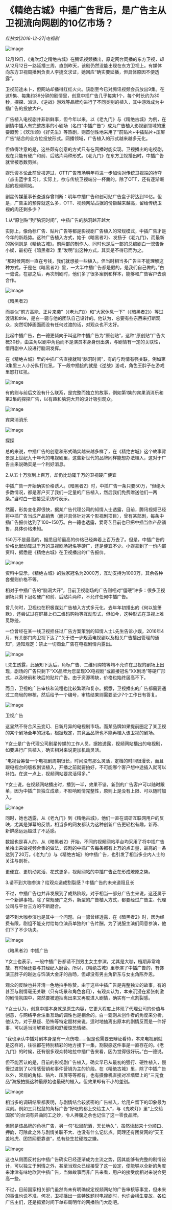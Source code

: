 # 《精绝古城》中插广告背后，是广告主从卫视流向网剧的10亿市场？

*红拂女|2016-12-27|电视剧*

![Image](http://static.ylzbl.com/uploads/ueditor/php/upload/image/20170803/1501752233684271.jpeg)

12月19日，《鬼吹灯之精绝古城》在腾讯视频播出，原定网台同播的东方卫视，却从12月12日一路延播三周，直到昨天，该剧仍然没能出现在东方卫视上。有媒体向东方卫视周播剧负责人李捷文求证，她回应“确实要延播，但具体原因不便透露”。

卫视前途未卜，但网站却播得红红火火。该剧至今已对腾讯视频会员放出9集。在这9集、每集约36分钟的剧情里，创意中插广告几乎每集1个，每个时长约为30秒，探探、派派、《逆战》游戏等品牌均进行了不同类别的植入，其中游戏成为中插广告的投放大户。

广告植入电视剧并非新鲜事，但今年以来，以《老九门》与《精绝古城》为例，在剧情中插入有完整故事的小剧场（名曰“中插广告”）成为广告植入影视剧领域的重要趋势；《欢乐颂》《好先生》等热剧，则首创性地采用了“前贴片+中插贴片+压屏广告”结合的全方位投放形式。网播领域，广告植入的形式越来越多元化。

但值得注意的是，这些颇有创意的方式只有在网播时能实现。卫视播出的电视剧，现在只能有硬广和前、后贴片两种形式。《老九门》在东方卫视播出时，中插广告就曾被悉数剪掉。

娱乐资本论此前曾报道过，OTT广告市场明年将进一步加快对传统卫视端的抢夺（点击蓝字复习），实际上，欲与传统卫视端分一杯羹的，除了OTT，还有逐渐崛起的视频网站。

剧星传媒董事长查道存曾判断：明年中插广告和创可贴广告盘子将达到10亿。但是，广告主的预算就这么多，OTT、视频网站占据的份额越来越高，留给传统卫视的肉还剩多少？

1.从“原创贴”到“脑洞时间”，中插广告的脑洞越开越大

实际上，像角标广告、贴片广告等都是影视剧广告植入的常规模式，中插广告才是今年的新趋势。这种广告植入方式，始于《暗黑者2》、发扬于《老九门》，而最新的案例则是《精绝古城》。前两部的制作人、同时也是后一部的总编剧白一骢告诉小娱，最初在《暗黑者2》里“发明”出这种方式，其实是不得已而为之。

“那时候网剧一直在亏钱，我们就想接一些植入。但当时相当多广告主不能理解这种方式，于是在《暗黑者2》里，一大半中插广告都是假的，是我们自己做的。”白一骢说，在那之后，再次制剧时，他们多了很多案例和样本，能够和广告客户去谈合作。

![Image](http://p3.pstatp.com/large/31dc0004ee899e451f2b)

《暗黑者2》

而类似“前方高能、正片来袭”（《老九门》）和“大家休息一下”（《暗黑者2》）等过渡语和title，是白一骢与他的团队自己设计的。他认为，总要有些东西来打断观众，突然切掉画面而没有任何过渡的话，对观众也不太好。

比起中插广告，白一骢更倾向于叫这种中插广告为“原创贴”，这种“原创贴”广告大概30秒，由主角以剧中角色而不是演员本身身份出演，与剧情有一定的关联性，借用剧中人设进行脑洞发挥。

在《精绝古城》里的中插广告直接就叫“脑洞时间”，有的与剧情有强关联，例如第3集里三人小分队打红犼，下一段中插接的就是《逆战》游戏，角色王胖子在游戏里怒打红犼。

![Image](http://p9.pstatp.com/large/31ee00005038c842ef8e)

有的则与前后文没有什么联系，是完整而独立的故事，例如第1集的宾果消消乐和第2集的探探广告，以有趣和脑洞大开的设计吸引观众。

![Image](http://p3.pstatp.com/large/31e200037431c166d274)

宾果消消乐

![Image](http://p1.pstatp.com/large/31e200037434873d6b2e)

探探

总的来说，中插广告的创意和形式确实越来越多样了，在《精绝古城》这个故事背景是上世纪九十年代的电视剧里，这些新世代的品牌同样能想办法植入，这对于广告主来说确实是一个利好消息。

2.从五十万涨到上百万，却仍比动辄千万的卫视硬广便宜

中插广告一开始确实价格诱人。《暗黑者2》时，中插广告一条只要50万，“但绝大多数情况，都是客户买了我们一定量的广告植入，然后我们免费赠送他们一两条。”当时白一骢接受采访时表示。

然而，形势变化得很快，据某广告代理公司的知情人士透露，目前，腾讯视频已经将中插广告当成产品销售（而非具体针对某个影视剧项目），曾有某部剧，每条中插广告报价达到了100~150万。白一骢也透露，爱奇艺目前也已把中插当作产品销售，具体价格未知。

150万不是最高的，据悉目前最高的价格已经奔着上百万去了。但是，中插广告的价格比起动辄过千万的卫视剧场冠名等硬广，还是便宜不少。小娱拿到了一份内部资料，据悉是《精绝古城》在卫视播出的广告报价。

![Image](http://p3.pstatp.com/large/31e200037433f75835d8)

资料中显示，《精绝古城》的独家冠名为2000万，互动支持为1000万，其余各种套餐则价格不等。

相对于中插广告的“脑洞大开”，目前卫视剧场的广告则相对“僵硬”许多：很多卫视剧场只剩下冠名硬广和前、后贴片两种，不允许任何中插广告。

曾几何时，卫视也在积极谋划广告植入方式多元化，去年年初播出的《何以笙箫默》，还尝试过在屏幕上扫二维码购物等互动形式，但如今，这种形式在卫视上难觅踪迹。

一位曾经在某一线卫视担任过广告方案策划的知情人士L先生告诉小娱，2016年4月，有关部门向卫视下达了“关于进一步规范电视剧以及相关广告播出管理的通知”，通知规定：禁止一切商业广告在电视剧情内露出。

![Image](http://p3.pstatp.com/large/31dc0004ee86b9bce5c3)

L先生透露，此通知下达后，角标广告、二维码购物等均不允许在卫视的剧场上出现，剧场的广告只剩下“XX品牌为您呈现XX电视剧”或直接冠名“XX剧场”等硬广形式，以及映前和映后的贴片广告。由于资源稀缺，价格也始终居高不下。

而且，卫视的广告审核和流程也比较繁琐和复杂。据悉，卫视播出的广告都需要通过工商局的审核，然后给予一个编号，审核结果则需要至少7个工作日有答复。

![Image](http://p1.pstatp.com/large/31e00004eaf4f983eda1)

卫视广告

这显然不符合风云变幻、日新月异的电视剧市场。而某品牌如果提前圈定了某卫视的某个剧场全年的冠名，根据规定，其竞品品牌也不能再植入该卫视的剧场。

Y女士是广告代理公司剧星传媒的工作人员，据她透露，视频网站播出的电视剧，如要进行广告植入，确实相对来说更加机动灵活。

“电视台筹备一个电视剧周期很长，时间没有那么灵活，定档的时间很漫长，而且跟电视台的版权剧谈植入，开播之前就要拍好，不可能哪个客户想中途插入就可以补拍。在这一点上，视频网站要灵活得多。”

Y女士说，在视频网站播出时，播到一半，效果不错，新到的广告客户可以随时跟单，因为中插广告独立成章，不影响剧情完整性，原则上是没有上限、可以随时加入。

![Image](http://p3.pstatp.com/large/31e00004eaf2916927f5)

同时，她也透露，从《老九门》到《精绝古城》，他们一直在调研互联网用户的反映，尤其是弹幕的反馈，相当多的网友都认为这种创新广告更轻松有趣，新奇、 新鲜感远远超过了不适感。

数据也是喜人的。从《暗黑者2》开始，不同的视频网站平台均采用了将中插广告单拎出来做视频合集的做法，该剧的中插广告每条都有上万的点击量，最高的一条达到了20万。《老九门》与《精绝古城》的中插广告，也引发了相当多业内人士的关注与剖析。

更便宜、更机动灵活、花式更多，视频网站的中插广告正在形成燎原之势。

3.请不到大咖参演？给观众造成割裂感？中插广告的未来道阻且长

不过，中插广告也并非发展到了成熟阶段。对于相当一部分广告主来说，这还属于一个新鲜事物。除了常规硬广之外，新型的广告植入方式，都要经过广告主、代理公司与平台三方的不断磨合。

请不到大咖参演也是其中一个问题。白一骢曾经透露，在《暗黑者2》时，因为经费有限，剧组不能支付给每位演员单独的广告片酬，为了说服主演们同意参演，他们下了不少功夫。

![Image](http://p3.pstatp.com/large/31e2000374356b23fb2a)

《暗黑者2》中插广告

Y女士也表示，一般中插广告都请不到男主女主参演，尤其是大咖，档期非常难敲，有时候还要与其经纪人磨合。所以，《精绝古城》里参演了中插广告的，有饰演王胖子的赵达与饰演大金牙的岳旸，但却没有男主角靳东与女主角陈乔恩。

观众的反映也并非清一色地拍手称赞。由于这些中插广告是完整独立的故事，有的甚至与剧情毫无关联（只有场景和角色套用），有观众认为，本来沉浸在紧张刺激的剧情氛围中，突然要被迫抽离出来又再度进入剧情，确实有一点割裂感。

Y女士认为，创意中插本身就是原生内容，它更大程度上体现了代理公司的价值与创意，与网络平台注重互动的调性也是相合的。白一骢则从创作者的角度来分析，他认为，对于悬疑、恐怖等特定题材来说，适时地抽离出原本的剧情反而是一件好事，可以适当消解紧张感和舒缓惊恐情绪。

“我也承认中插对剧本身是有一点伤啦……但是也需要去辩证看待，本来电视剧就是这样的，往往都在特别精彩的地方接下一集，割裂感这件事是一直存在的。《老九门》的时候，还有很多观众特地拉中插广告来看，因为觉得很好玩。”白一骢说。

但不能否认的是，目前的影视剧广告植入，确实早已从最初的强行、硬性植入，慢慢过渡到了以情感营销和事件营销为主的阶段。在《精绝古城》里，除了中插广告以外，常规的角标、贴片、压屏等等都有，也有摄像机直接对准墙壁上的“三元食品”海报拍摄这种最原始也最硬的植入。但效果却有不小的差别。

![Image](http://p1.pstatp.com/large/31e600008925af1572b5)

相当多的调研结果都表明，与剧情结合较紧密的广告植入，给用户留下的印象最为深刻。例如三只松鼠的角标广告“好吃的都上交给主人”，与《鬼吹灯》里“上交给国家”的台词有异曲同工之妙，令人捧腹之余也记住了这一零食品牌。

但同是该品牌的角标广告，另一句“松鼠配酒，天长地久”，虽然读起来十分顺口、押韵，可除此之外与剧情关联不大、也没有什么记忆点。同理还有团贷网的“天王盖地虎、团贷网更靠谱”，总有些生拉硬拽之嫌。

![Image](http://p3.pstatp.com/large/31e00004eaf3ae906f9a)

这也从侧面反衬出中插广告确实已经逐渐成为主流之势，因其能够有完整的剧情设计，可以独立于剧情之外，甚至当观众已经接受了这一设定，便能够以全新的角度来津津有味地欣赏中插广告，当做故事而非广告来看，用户的接受度相对来说会更高一些。

不过，目前国家相关部门虽然尚未有明确规定视频网站的广告审核等事宜，但未来的事谁也说不准，何况，卫视播出一些特殊题材电视剧时，也许会横生变故，各位广告主们，还是抓紧时间下单布局明年的网播热门大剧吧。

